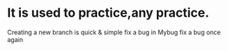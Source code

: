# It is used to practice,any practice.
Creating a new branch is quick & simple
fix a bug in Mybug
fix a bug once again
